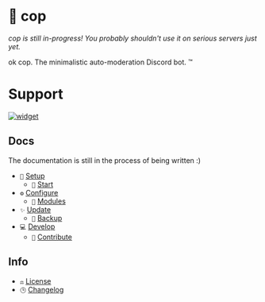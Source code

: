 # 👮 cop

_cop is still in-progress! You probably shouldn't use it on serious servers just yet._

ok cop. The minimalistic auto-moderation Discord bot. :tm:

# Support
[![widget](https://invidget.switchblade.xyz/854739172580655134)](https://discord.gg/7syTGCkZs8)

## Docs

The documentation is still in the process of being written :)

-   `🔨` [Setup][docs/setup]
    -   `🏁` [Start][docs/start]
-   `⚙️` [Configure][docs/configure]
    -   `🧩` [Modules][docs/modules]
-   `✨` [Update][docs/update]
    -   `💾` [Backup][docs/backup]
-   `💻` [Develop][docs/develop]
    -   `🤝` [Contribute][docs/contribute]

## Info

-   `⚖️` [License][license]
-   `🕒` [Changelog][changelog]

<!-- references -->

[docs/setup]: https://github.com/cAttte/cop/blob/master/docs/setup.md
[docs/configure]: https://github.com/cAttte/cop/blob/master/docs/configure.md
[docs/modules]: https://github.com/cAttte/cop/blob/master/docs/modules.md
[docs/update]: https://github.com/cAttte/cop/blob/master/docs/update.md
[docs/backup]: https://github.com/cAttte/cop/blob/master/docs/backup.md
[docs/start]: https://github.com/cAttte/cop/blob/master/docs/start.md
[docs/develop]: https://github.com/cAttte/cop/blob/master/docs/develop.md
[docs/contribute]: https://github.com/cAttte/cop/blob/master/docs/contribute.md
[license]: https://github.com/cAttte/cop/blob/master/license
[changelog]: https://github.com/cAttte/cop/blob/master/changelog.md
